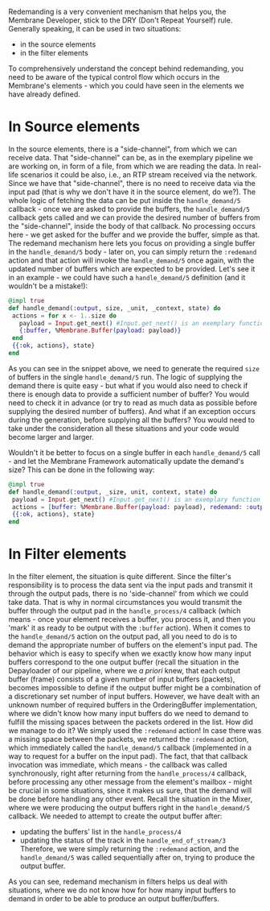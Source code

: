 Redemanding is a very convenient mechanism that helps you, the Membrane Developer, stick to the DRY (Don't Repeat Yourself) rule.
Generally speaking, it can be used in two situations:
+ in the source elements
+ in the filter elements

To comprehensively understand the concept behind redemanding, you need to be aware of the typical control flow which occurs in the Membrane's elements - which you could have seen in the elements we have already defined. 

# In Source elements
In the source elements, there is a "side-channel", from which we can receive data. That "side-channel" can be, as in the exemplary pipeline we are working on, in form of a file, from which we are reading the data. In real-life scenarios it could be also, i.e., an RTP stream received via the network. Since we have that "side-channel", there is no need to receive data via the input pad (that is why we don't have it in the source element, do we?).
The whole logic of fetching the data can be put inside the `handle_demand/5` callback - once we are asked to provide the buffers, the `handle_demand/5` callback gets called and we can provide the desired number of buffers from the "side-channel", inside the body of that callback. No processing occurs here - we get asked for the buffer and we provide the buffer, simple as that.
The redemand mechanism here lets you focus on providing a single buffer in the `handle_demand/5` body - later on, you can simply return the `:redemand` action and that action will invoke the `handle_demand/5` once again, with the updated number of buffers which are expected to be provided. Let's see it in an example - we could have such a `handle_demand/5` definition (and it wouldn't be a mistake!):
```Elixir
@impl true
def handle_demand(:output, size, _unit, _context, state) do
 actions = for x <- 1..size do
   payload = Input.get_next() #Input.get_next() is an exemplary function which could be providing data
   {:buffer, %Membrane.Buffer(payload: payload)}
 end
 {{:ok, actions}, state}
end
```

As you can see in the snippet above, we need to generate the required `size` of buffers in the single `handle_demand/5` run. The logic of supplying the demand there is quite easy - but what if you would also need to check if there is enough data to provide a sufficient number of buffer? You would need to check it in advance (or try to read as much data as possible before supplying the desired number of buffers). And what if an exception occurs during the generation, before supplying all the buffers?
You would need to take under the consideration all these situations and your code would become larger and larger.


Wouldn't it be better to focus on a single buffer in each `handle_demand/5` call - and let the Membrane Framework automatically update the demand's size? This can be done in the following way:
```Elixir
@impl true
def handle_demand(:output, _size, unit, context, state) do
 payload = Input.get_next() #Input.get_next() is an exemplary function which could be providing data
 actions = [buffer: %Membrane.Buffer(payload: payload), redemand: :output]
 {{:ok, actions}, state}
end

```


# In Filter elements
In the filter element, the situation is quite different. 
Since the filter's responsibility is to process the data sent via the input pads and transmit it through the output pads, there is no 'side-channel' from which we could take data. That is why in normal circumstances you would transmit the buffer through the output pad in the `handle_process/4` callback (which means - once your element receives a buffer, you process it, and then you 'mark' it as ready to be output with the `:buffer` action). When it comes to the `handle_demand/5` action on the output pad, all you need to do is to demand the appropriate number of buffers on the element's input pad. The behavior which is easy to specify when we exactly know how many input buffers correspond to the one output buffer (recall the situation in the Depayloader of our pipeline, where we *a priori* knew, that each output buffer (frame) consists of a given number of input buffers (packets), becomes impossible to define if the output buffer might be a combination of a discretionary set number of input buffers. However, we have dealt with an unknown number of required buffers in the OrderingBuffer implementation, where we didn't know how many input buffers do we need to demand to fulfill the missing spaces between the packets ordered in the list. How did we manage to do it?
We simply used the `:redemand` action! In case there was a missing space between the packets, we returned the `:redemand` action, which immediately called the `handle_demand/5` callback (implemented in a way to request for a buffer on the input pad). The fact, that that callback invocation was immediate, which means - the callback was called synchronously, right after returning from the `handle_process/4` callback, before processing any other message from the element's mailbox - might be crucial in some situations, since it makes us sure, that the demand will be done before handling any other event.
Recall the situation in the Mixer, where we were producing the output buffers right in the `handle_demand/5` callback. We needed to attempt to create the output buffer after:
+ updating the buffers' list in the `handle_process/4`
+ updating the status of the track in the `handle_end_of_stream/3`
Therefore, we were simply returning the `:redemand` action, and the `handle_demand/5` was called sequentially after on, trying to produce the output buffer.

As you can see, redemand mechanism in filters helps us deal with situations, where we do not know how for how many input buffers to demand in order to be able to produce an output buffer/buffers.